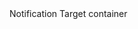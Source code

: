 <div class="sc-content-container example-notification-target" id="example-notification-target">
    Notification Target container
</div>
